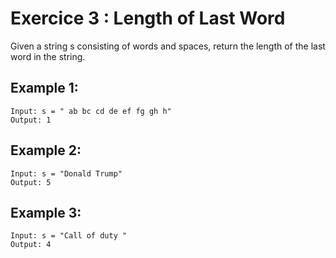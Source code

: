 # Exercice 3 : Length of Last Word

Given a string s consisting of words and spaces, return the length of the last word in the string.

## Example 1:

    Input: s = " ab bc cd de ef fg gh h"
    Output: 1

## Example 2:

    Input: s = "Donald Trump"
    Output: 5

## Example 3:

    Input: s = "Call of duty "
    Output: 4